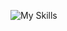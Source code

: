 ![My Skills](https://skillicons.dev/icons?i=py,git,github,django,flask,javascript,html,css,mysql,tensorflow,numpy)



